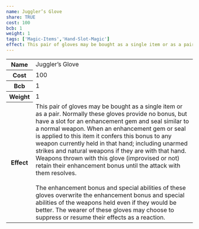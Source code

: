 ```yaml
---
name: Juggler’s Glove
share: TRUE
cost: 100
bcb: 1
weight: 1
tags: ['Magic-Items','Hand-Slot-Magic']
effect: This pair of gloves may be bought as a single item or as a pair. Normally these gloves provide no bonus, but have a slot for an enhancement gem and seal similar to a normal weapon. When an enhancement gem or seal is applied to this item it confers this bonus to any weapon currently held in that hand; including unarmed strikes and natural weapons if they are with that hand. Weapons thrown with this glove (improvised or not) retain their enhancement bonus until the attack with them resolves.<br><br>The enhancement bonus and special abilities of these gloves overwrite the enhancement bonus and special abilities of the weapons held even if they would be better. The wearer of these gloves may choose to suppress or resume their effects as a reaction.
---
```

<p><span style="overflow-x: auto;"><table><tbody><tr><th>Name</th><td>Juggler’s Glove</td></tr><tr><th>Cost</th><td>100</td></tr><tr><th>Bcb</th><td>1</td></tr><tr><th>Weight</th><td>1</td></tr><tr><th>Effect</th><td>This pair of gloves may be bought as a single item or as a pair. Normally these gloves provide no bonus, but have a slot for an enhancement gem and seal similar to a normal weapon. When an enhancement gem or seal is applied to this item it confers this bonus to any weapon currently held in that hand; including unarmed strikes and natural weapons if they are with that hand. Weapons thrown with this glove (improvised or not) retain their enhancement bonus until the attack with them resolves.<br><br>The enhancement bonus and special abilities of these gloves overwrite the enhancement bonus and special abilities of the weapons held even if they would be better. The wearer of these gloves may choose to suppress or resume their effects as a reaction.</td></tr></tbody></table></span></p>